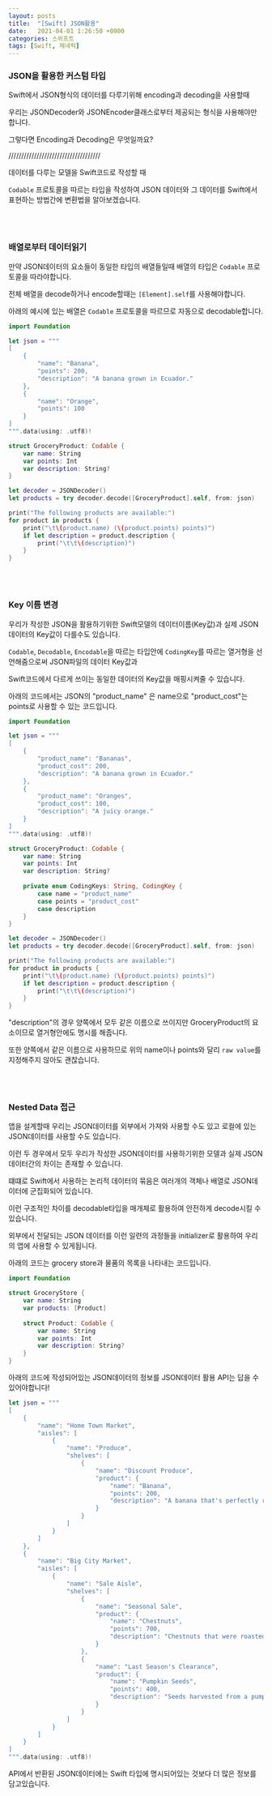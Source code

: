 ```yaml
---
layout: posts
title:  "[Swift] JSON활용"
date:   2021-04-01 1:26:50 +0900
categories: 스위프트
tags: [Swift, 제네릭]
---
```


### **JSON을 활용한 커스텀 타입**

Swift에서 JSON형식의 데이터를 다루기위해 encoding과 decoding을 사용할때

우리는 JSONDecoder와 JSONEncoder클래스로부터 제공되는 형식을 사용해야만합니다.

그렇다면 Encoding과 Decoding은 무엇일까요?

////////////////////////////////////

데이터를 다루는 모델을 Swift코드로 작성할 때 

`Codable` 프로토콜을 따르는 타입을 작성하여 JSON 데이터와 그 데이터를 Swift에서 표현하는 방법간에 변환법을 알아보겠습니다.

<br><br>
### **배열로부터 데이터읽기**

만약 JSON데이터의 요소들이 동일한 타입의 배열들일때 배열의 타입은 `Codable` 프로토콜을 따라야합니다.

전체 배열을 decode하거나 encode할때는 `[Element].self`를 사용해야합니다.

아래의 예시에 있는 배열은 `Codable` 프로토콜을 따르므로 자동으로 decodable합니다.


```swift
import Foundation

let json = """
[
    {
        "name": "Banana",
        "points": 200,
        "description": "A banana grown in Ecuador."
    },
    {
        "name": "Orange",
        "points": 100
    }
]
""".data(using: .utf8)!

struct GroceryProduct: Codable {
    var name: String
    var points: Int
    var description: String?
}

let decoder = JSONDecoder()
let products = try decoder.decode([GroceryProduct].self, from: json)

print("The following products are available:")
for product in products {
    print("\t\(product.name) (\(product.points) points)")
    if let description = product.description {
        print("\t\t\(description)")
    }
}
```

<br><br>
### **Key 이름 변경**

우리가 작성한 JSON을 활용하기위한 Swift모델의 데이터이름(Key값)과 실제 JSON데이터의 Key값이 다를수도 있습니다.

`Codable`, `Decodable`, `Encodable`을 따르는 타입안에 `CodingKey`를 따르는 열거형을 선언해줌으로써 JSON파일의 데이터 Key값과

Swift코드에서 다르게 쓰이는 동일한 데이터의 Key값을 매핑시켜줄 수 있습니다.

아래의 코드에서는 JSON의 "product_name" 은 name으로 "product_cost"는 points로 사용할 수 있는 코드입니다.

```swift
import Foundation

let json = """
[
    {
        "product_name": "Bananas",
        "product_cost": 200,
        "description": "A banana grown in Ecuador."
    },
    {
        "product_name": "Oranges",
        "product_cost": 100,
        "description": "A juicy orange."
    }
]
""".data(using: .utf8)!

struct GroceryProduct: Codable {
    var name: String
    var points: Int
    var description: String?
    
    private enum CodingKeys: String, CodingKey {
        case name = "product_name"
        case points = "product_cost"
        case description
    }
}

let decoder = JSONDecoder()
let products = try decoder.decode([GroceryProduct].self, from: json)

print("The following products are available:")
for product in products {
    print("\t\(product.name) (\(product.points) points)")
    if let description = product.description {
        print("\t\t\(description)")
    }
}
```

"description"의 경우 양쪽에서 모두 같은 이름으로 쓰이지만 GroceryProduct의 요소이므로 열거형안에도 명시를 해줍니다.

또한 양쪽에서 같은 이름으로 사용하므로 위의 name이나 points와 달리 `raw value`를 지정해주지 않아도 괜찮습니다.

<br><br>
### **Nested Data 접근**

앱을 설계할때 우리는 JSON데이터를 외부에서 가져와 사용할 수도 있고 로컬에 있는 JSON데이터를 사용할 수도 있습니다.

이런 두 경우에서 모두 우리가 작성한 JSON데이터를 사용하기위한 모델과 실제 JSON데이터간의 차이는 존재할 수 있습니다.

떄떄로 Swift에서 사용하는 논리적 데이터의 묶음은 여러개의 객체나 배열로 JSON데이터에 군집화되어 있습니다.

이런 구조적인 차이를 decodable타입을 매개체로 활용하여 안전하게 decode시킬 수 있습니다. 

외부에서 전달되는 JSON 데이터를 이런 일련의 과정들을 initializer로 활용하여 우리의 앱에 사용할 수 있게됩니다.

아래의 코드는 grocery store과 물품의 목록을 나타내는 코드입니다.

```swift
import Foundation

struct GroceryStore {
    var name: String
    var products: [Product]
    
    struct Product: Codable {
        var name: String
        var points: Int
        var description: String?
    }
}
```

아래의 코드에 작성되어있는 JSON데이터의 정보를 JSON데이터 활용 API는 답을 수 있어야합니다!

```swift
let json = """
[
    {
        "name": "Home Town Market",
        "aisles": [
            {
                "name": "Produce",
                "shelves": [
                    {
                        "name": "Discount Produce",
                        "product": {
                            "name": "Banana",
                            "points": 200,
                            "description": "A banana that's perfectly ripe."
                        }
                    }
                ]
            }
        ]
    },
    {
        "name": "Big City Market",
        "aisles": [
            {
                "name": "Sale Aisle",
                "shelves": [
                    {
                        "name": "Seasonal Sale",
                        "product": {
                            "name": "Chestnuts",
                            "points": 700,
                            "description": "Chestnuts that were roasted over an open fire."
                        }
                    },
                    {
                        "name": "Last Season's Clearance",
                        "product": {
                            "name": "Pumpkin Seeds",
                            "points": 400,
                            "description": "Seeds harvested from a pumpkin."
                        }
                    }
                ]
            }
        ]
    }
]
""".data(using: .utf8)!
```

API에서 반환된 JSON데이터에는 Swift 타입에 명시되어있는 것보다 더 많은 정보를 담고있습니다.




